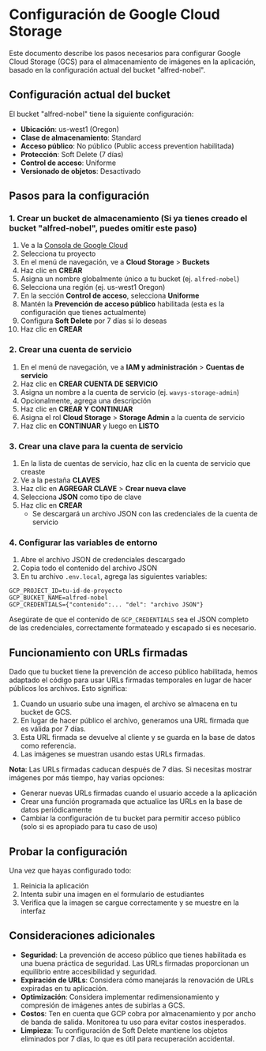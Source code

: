 # Configuración de Google Cloud Storage

Este documento describe los pasos necesarios para configurar Google Cloud Storage (GCS) para el almacenamiento de imágenes en la aplicación, basado en la configuración actual del bucket "alfred-nobel".

## Configuración actual del bucket

El bucket "alfred-nobel" tiene la siguiente configuración:
- **Ubicación**: us-west1 (Oregon)
- **Clase de almacenamiento**: Standard
- **Acceso público**: No público (Public access prevention habilitada)
- **Protección**: Soft Delete (7 días)
- **Control de acceso**: Uniforme
- **Versionado de objetos**: Desactivado

## Pasos para la configuración

### 1. Crear un bucket de almacenamiento (Si ya tienes creado el bucket "alfred-nobel", puedes omitir este paso)

1. Ve a la [Consola de Google Cloud](https://console.cloud.google.com/)
2. Selecciona tu proyecto
3. En el menú de navegación, ve a **Cloud Storage** > **Buckets**
4. Haz clic en **CREAR**
5. Asigna un nombre globalmente único a tu bucket (ej. `alfred-nobel`)
6. Selecciona una región (ej. us-west1 Oregon)
7. En la sección **Control de acceso**, selecciona **Uniforme**
8. Mantén la **Prevención de acceso público** habilitada (esta es la configuración que tienes actualmente)
9. Configura **Soft Delete** por 7 días si lo deseas
10. Haz clic en **CREAR**

### 2. Crear una cuenta de servicio

1. En el menú de navegación, ve a **IAM y administración** > **Cuentas de servicio**
2. Haz clic en **CREAR CUENTA DE SERVICIO**
3. Asigna un nombre a la cuenta de servicio (ej. `wavys-storage-admin`)
4. Opcionalmente, agrega una descripción
5. Haz clic en **CREAR Y CONTINUAR**
6. Asigna el rol **Cloud Storage** > **Storage Admin** a la cuenta de servicio
7. Haz clic en **CONTINUAR** y luego en **LISTO**

### 3. Crear una clave para la cuenta de servicio

1. En la lista de cuentas de servicio, haz clic en la cuenta de servicio que creaste
2. Ve a la pestaña **CLAVES**
3. Haz clic en **AGREGAR CLAVE** > **Crear nueva clave**
4. Selecciona **JSON** como tipo de clave
5. Haz clic en **CREAR**
   - Se descargará un archivo JSON con las credenciales de la cuenta de servicio

### 4. Configurar las variables de entorno

1. Abre el archivo JSON de credenciales descargado
2. Copia todo el contenido del archivo JSON
3. En tu archivo `.env.local`, agrega las siguientes variables:

```
GCP_PROJECT_ID=tu-id-de-proyecto
GCP_BUCKET_NAME=alfred-nobel
GCP_CREDENTIALS={"contenido":... "del": "archivo JSON"}
```

Asegúrate de que el contenido de `GCP_CREDENTIALS` sea el JSON completo de las credenciales, correctamente formateado y escapado si es necesario.

## Funcionamiento con URLs firmadas

Dado que tu bucket tiene la prevención de acceso público habilitada, hemos adaptado el código para usar URLs firmadas temporales en lugar de hacer públicos los archivos. Esto significa:

1. Cuando un usuario sube una imagen, el archivo se almacena en tu bucket de GCS.
2. En lugar de hacer público el archivo, generamos una URL firmada que es válida por 7 días.
3. Esta URL firmada se devuelve al cliente y se guarda en la base de datos como referencia.
4. Las imágenes se muestran usando estas URLs firmadas.

**Nota**: Las URLs firmadas caducan después de 7 días. Si necesitas mostrar imágenes por más tiempo, hay varias opciones:
- Generar nuevas URLs firmadas cuando el usuario accede a la aplicación
- Crear una función programada que actualice las URLs en la base de datos periódicamente
- Cambiar la configuración de tu bucket para permitir acceso público (solo si es apropiado para tu caso de uso)

## Probar la configuración

Una vez que hayas configurado todo:

1. Reinicia la aplicación
2. Intenta subir una imagen en el formulario de estudiantes
3. Verifica que la imagen se cargue correctamente y se muestre en la interfaz

## Consideraciones adicionales

- **Seguridad**: La prevención de acceso público que tienes habilitada es una buena práctica de seguridad. Las URLs firmadas proporcionan un equilibrio entre accesibilidad y seguridad.
- **Expiración de URLs**: Considera cómo manejarás la renovación de URLs expiradas en tu aplicación.
- **Optimización**: Considera implementar redimensionamiento y compresión de imágenes antes de subirlas a GCS.
- **Costos**: Ten en cuenta que GCP cobra por almacenamiento y por ancho de banda de salida. Monitorea tu uso para evitar costos inesperados.
- **Limpieza**: Tu configuración de Soft Delete mantiene los objetos eliminados por 7 días, lo que es útil para recuperación accidental. 